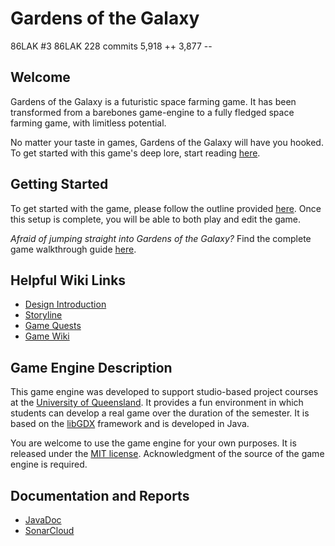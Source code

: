 # Gardens of the Galaxy

86LAK
#3 86LAK
228 commits    5,918 ++    3,877 --


## Welcome

Gardens of the Galaxy is a futuristic space farming game. It has been transformed from a barebones game-engine to a fully fledged space farming game, with limitless potential.

No matter your taste in games, Gardens of the Galaxy will have you hooked. To get started with this game's deep lore, start reading [here](https://github.com/UQcsse3200/2023-studio-1/wiki/Storyline).

## Getting Started

To get started with the game, please follow the outline provided [here](https://github.com/UQcsse3200/2023-studio-1/wiki/Getting-Started). Once this setup is complete, you will be able to both play and edit the game.

*Afraid of jumping straight into Gardens of the Galaxy?* Find the complete game walkthrough guide [here](https://github.com/UQcsse3200/2023-studio-1/wiki/Walkthrough).

## Helpful Wiki Links

- [Design Introduction](https://github.com/UQcsse3200/2023-studio-1/wiki/Design-Introduction)
- [Storyline](https://github.com/UQcsse3200/2023-studio-1/wiki/Storyline)
- [Game Quests](https://github.com/UQcsse3200/2023-studio-1/wiki/Game-Quests)
- [Game Wiki](https://github.com/UQcsse3200/2023-studio-1/wiki)

## Game Engine Description

This game engine was developed to support studio-based project courses at the [University of Queensland](https://uq.edu.au/ "UQ Home Page"). It provides a fun environment in which students can develop a real game over the duration of the semester. It is based on the [libGDX](https://libgdx.com/ "libGDX Information") framework and is developed in Java. 

You are welcome to use the game engine for your own purposes. It is released under the [MIT license](https://opensource.org/licenses/MIT "MIT License Description"). Acknowledgment of the source of the game engine is required.

## Documentation and Reports

- [JavaDoc](https://uqcsse3200.github.io/2023-studio-1/)
- [SonarCloud](https://sonarcloud.io/project/overview?id=UQcsse3200_2023-studio-1)
